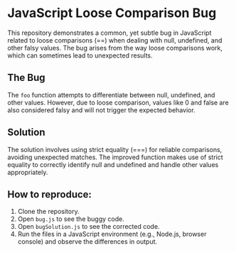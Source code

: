 # JavaScript Loose Comparison Bug

This repository demonstrates a common, yet subtle bug in JavaScript related to loose comparisons (==) when dealing with null, undefined, and other falsy values.  The bug arises from the way loose comparisons work, which can sometimes lead to unexpected results.

## The Bug

The `foo` function attempts to differentiate between null, undefined, and other values. However, due to loose comparison, values like 0 and false are also considered falsy and will not trigger the expected behavior.

## Solution

The solution involves using strict equality (===) for reliable comparisons, avoiding unexpected matches. The improved function makes use of strict equality to correctly identify null and undefined and handle other values appropriately.

## How to reproduce:

1. Clone the repository.
2. Open `bug.js` to see the buggy code.
3. Open `bugSolution.js` to see the corrected code.
4. Run the files in a JavaScript environment (e.g., Node.js, browser console) and observe the differences in output.